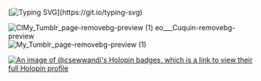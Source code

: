 [![Typing SVG](https://readme-typing-svg.demolab.com?font=Fira+Code&pause=1000&color=D556F7&background=EB4CFF00&center=true&vCenter=true&random=false&width=435&lines=++++++++++++++++++++HI!!+%F0%9F%91%8B+Im+Sewwandi+Kariyapperuma+%F0%9F%91%A7;+%E2%9D%A4%EF%B8%8FLove+web+Developing+and+Designing+!!;++++++++++++++++++++%F0%9F%91%A9%E2%80%8D%F0%9F%92%BB+Im+Learning+and+Exploring+Here+!!;++++++++++++++++++++%F0%9F%93%B1%F0%9F%8C%9FLets+connect+and+collaborate+On+!!)](https://git.io/typing-svg)






![Cl![My_Tumblr_page-removebg-preview (1)](https://github.com/CSewwandi/CSewwandi/assets/119393512/5453576e-ac4f-4f5e-9abc-ccfdec221c0c)
eo___Cuquin-removebg-preview](https://github.com/CSewwandi/CSewwandi/assets/119393512/8ce50b22-96f1-45c1-8e8b-4dd58835680c)
![My_Tumblr_page-removebg-preview (1)](https://github.com/CSewwandi/CSewwandi/assets/119393512/97454087-6e4c-4a1b-8480-a1b504bc409d)



[![An image of @csewwandi's Holopin badges, which is a link to view their full Holopin profile](https://holopin.me/csewwandi)](https://holopin.io/@csewwandi)




